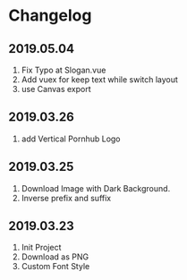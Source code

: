 # Changelog
## 2019.05.04
1. Fix Typo at Slogan.vue
2. Add vuex for keep text while switch layout
3. use Canvas export

## 2019.03.26

1. add Vertical Pornhub Logo

## 2019.03.25

1. Download Image with Dark Background.
2. Inverse prefix and suffix

## 2019.03.23

1. Init Project
2. Download as PNG
3. Custom Font Style
